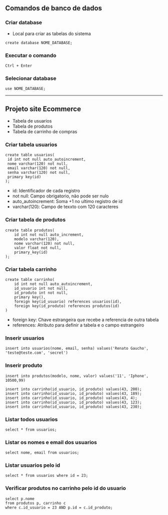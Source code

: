 ## Comandos de banco de dados

### Criar database
* Local para criar as tabelas do sistema
```
create database NOME_DATABASE;
```

### Executar o comando
```
Ctrl + Enter
```

### Selecionar database
```
use NOME_DATABASE;
```
<hr>

## Projeto site Ecommerce
* Tabela de usuarios
* Tabela de produtos
* Tabela de carrinho de compras

### Criar tabela usuarios

```
create table usuarios(
 id int not null auto_autoincrement,
 nome varchar(120) not null,
 email varchar(120) not null,
 senha varchar(120) not null,
 primary key(id)
);
```
* id: Identificador de cada registro
* not null: Campo  obrigatorio, não pode ser nulo
* auto_autoincrement: Soma +1 no ultimo registro de id
* varchar(120): Campo de texxto com 120 caracteres

### Criar tabela de produtos
```
create table produtos(
    id int not null auto_increment,
    modelo varchar(120),
    nome varchar(120) not null,
    valor float not null,
    primary_key(id)
);
```

### Criar tabela carrinho

```
create table carrinho(
    id int not null auto_autoincrement,
    id_usuario int not null,
    id_produto int not null,
    primary key(),
    foreign key(id_usuario) references usuarios(id),
    foreign key(id_produto) references produtos(id)
)
```
* foreign key: Chave estrangeira que recebe a referencia de outra tabela
* references: Atributo para definir a tabela e o campo estrangeiro

### Inserir usuarios
```
insert into usuarios(nome, email, senha) values('Renato Gaucho', 'teste@teste.com', 'secret')
```

### Inserir produto
```
insert into produtos(modelo, nome, valor) values('11', 'Iphone', 10500,99)
```

```
insert into carrinho(id_usuario, id_produto) values(43, 200);
insert into carrinho(id_usuario, id_produto) values(43, 189);
insert into carrinho(id_usuario, id_produto) values(43, 4);
insert into carrinho(id_usuario, id_produto) values(43, 123);
insert into carrinho(id_usuario, id_produto) values(43, 230);
```

### Listar todos usuarios
```
select * from usuarios;
```

### Listar os nomes e email dos usuarios
```
select nome, email from usuarios;
```

### Listar usuarios pelo id
```
select * from usuarios where id = 23;
```

### Verificar produtos no carrinho pelo id do usuario

```
select p.nome
from produtos p, carrinho c
where c.id_usuario = 23 AND p.id = c.id_produto;
```